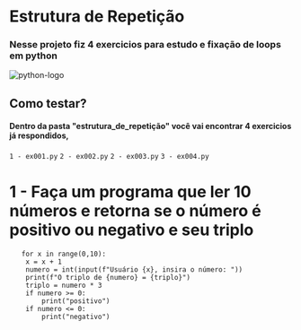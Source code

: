 # Estrutura de Repetição 
### Nesse projeto fiz 4 exercicios para estudo e fixação de loops em python
![python-logo](https://encrypted-tbn0.gstatic.com/images?q=tbn:ANd9GcQUnEVz-jev6MNWhSixdb49bIfRHZreT_KzBA&s)
## Como testar?
#### Dentro da pasta "estrutura_de_repetição" você vai encontrar 4 exercicios já respondidos,
`1 - ex001.py`
`2 - ex002.py`
`2 - ex003.py`
`3 - ex004.py`

# 1 - Faça um programa que ler 10 números e retorna se o número é positivo ou negativo e seu triplo

```
   for x in range(0,10):
    x = x + 1
    numero = int(input(f"Usuário {x}, insira o número: ")) 
    print(f"O triplo de {numero} = {triplo}")
    triplo = numero * 3 
    if numero >= 0:
        print("positivo")
    if numero <= 0: 
        print("negativo")  
```
